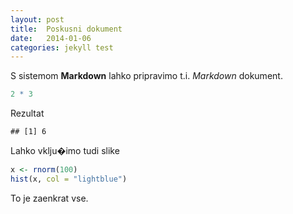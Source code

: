 ```yaml
---
layout: post
title:  Poskusni dokument
date:   2014-01-06
categories: jekyll test
---
```




S sistemom **Markdown** lahko pripravimo t.i. *Markdown*     dokument.


```r
2 * 3
```
Rezultat

```
## [1] 6
```

Lahko vklju�imo tudi slike

```r
x <- rnorm(100)
hist(x, col = "lightblue")
```



To je zaenkrat vse.


